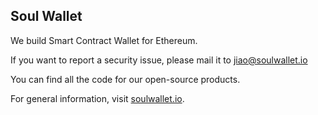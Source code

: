 
## Soul Wallet

We build Smart Contract Wallet for Ethereum.

If you want to report a security issue, please mail it to jiao@soulwallet.io

You can find all the code for our open-source products.

For general information, visit [soulwallet.io](soulwallet.io).

